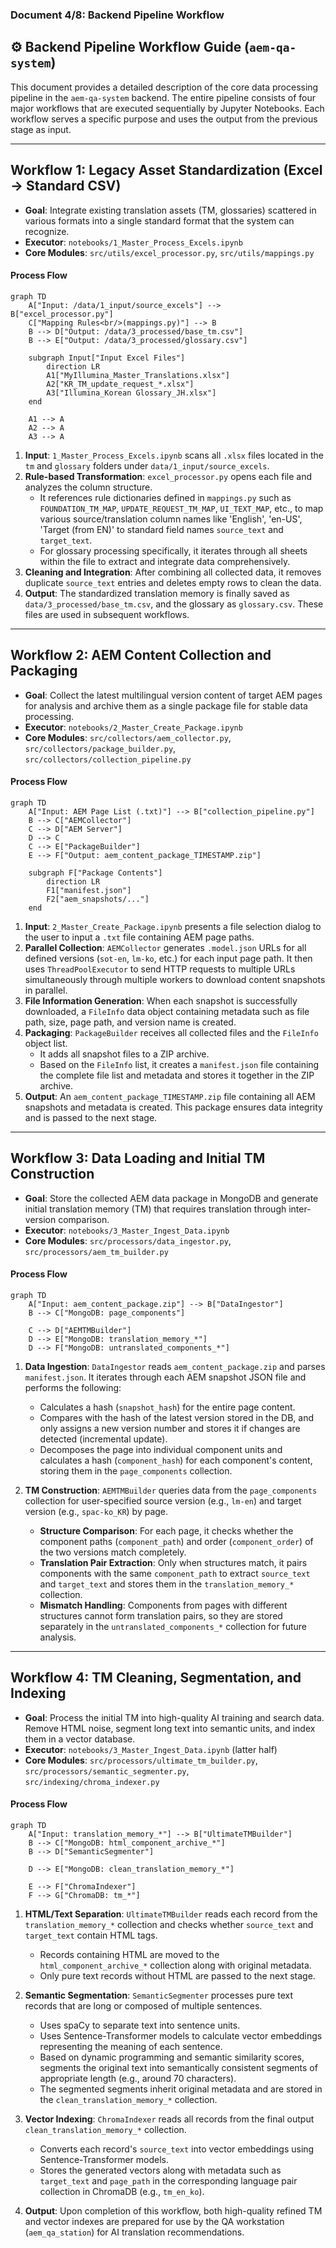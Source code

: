 ### **Document 4/8: Backend Pipeline Workflow**

## **⚙️ Backend Pipeline Workflow Guide (`aem-qa-system`)**

This document provides a detailed description of the core data processing pipeline in the `aem-qa-system` backend. The entire pipeline consists of four major workflows that are executed sequentially by Jupyter Notebooks. Each workflow serves a specific purpose and uses the output from the previous stage as input.

-----

## Workflow 1: Legacy Asset Standardization (Excel → Standard CSV)

* **Goal**: Integrate existing translation assets (TM, glossaries) scattered in various formats into a single standard format that the system can recognize.
* **Executor**: `notebooks/1_Master_Process_Excels.ipynb`
* **Core Modules**: `src/utils/excel_processor.py`, `src/utils/mappings.py`

#### **Process Flow**

```mermaid
graph TD
    A["Input: /data/1_input/source_excels"] --> B["excel_processor.py"]
    C["Mapping Rules<br/>(mappings.py)"] --> B
    B --> D["Output: /data/3_processed/base_tm.csv"]
    B --> E["Output: /data/3_processed/glossary.csv"]

    subgraph Input["Input Excel Files"]
        direction LR
        A1["MyIllumina_Master_Translations.xlsx"]
        A2["KR_TM_update_request_*.xlsx"]
        A3["Illumina_Korean Glossary_JH.xlsx"]
    end
    
    A1 --> A
    A2 --> A
    A3 --> A
```

1. **Input**: `1_Master_Process_Excels.ipynb` scans all `.xlsx` files located in the `tm` and `glossary` folders under `data/1_input/source_excels`.
2. **Rule-based Transformation**: `excel_processor.py` opens each file and analyzes the column structure.
   * It references rule dictionaries defined in `mappings.py` such as `FOUNDATION_TM_MAP`, `UPDATE_REQUEST_TM_MAP`, `UI_TEXT_MAP`, etc., to map various source/translation column names like 'English', 'en-US', 'Target (from EN)' to standard field names `source_text` and `target_text`.
   * For glossary processing specifically, it iterates through all sheets within the file to extract and integrate data comprehensively.
3. **Cleaning and Integration**: After combining all collected data, it removes duplicate `source_text` entries and deletes empty rows to clean the data.
4. **Output**: The standardized translation memory is finally saved as `data/3_processed/base_tm.csv`, and the glossary as `glossary.csv`. These files are used in subsequent workflows.

-----

## Workflow 2: AEM Content Collection and Packaging

* **Goal**: Collect the latest multilingual version content of target AEM pages for analysis and archive them as a single package file for stable data processing.
* **Executor**: `notebooks/2_Master_Create_Package.ipynb`
* **Core Modules**: `src/collectors/aem_collector.py`, `src/collectors/package_builder.py`, `src/collectors/collection_pipeline.py`

#### **Process Flow**

```mermaid
graph TD
    A["Input: AEM Page List (.txt)"] --> B["collection_pipeline.py"]
    B --> C["AEMCollector"]
    C --> D["AEM Server"]
    D --> C
    C --> E["PackageBuilder"]
    E --> F["Output: aem_content_package_TIMESTAMP.zip"]
    
    subgraph F["Package Contents"]
        direction LR
        F1["manifest.json"]
        F2["aem_snapshots/..."]
    end
```

1. **Input**: `2_Master_Create_Package.ipynb` presents a file selection dialog to the user to input a `.txt` file containing AEM page paths.
2. **Parallel Collection**: `AEMCollector` generates `.model.json` URLs for all defined versions (`sot-en`, `lm-ko`, etc.) for each input page path. It then uses `ThreadPoolExecutor` to send HTTP requests to multiple URLs simultaneously through multiple workers to download content snapshots in parallel.
3. **File Information Generation**: When each snapshot is successfully downloaded, a `FileInfo` data object containing metadata such as file path, size, page path, and version name is created.
4. **Packaging**: `PackageBuilder` receives all collected files and the `FileInfo` object list.
   * It adds all snapshot files to a ZIP archive.
   * Based on the `FileInfo` list, it creates a `manifest.json` file containing the complete file list and metadata and stores it together in the ZIP archive.
5. **Output**: An `aem_content_package_TIMESTAMP.zip` file containing all AEM snapshots and metadata is created. This package ensures data integrity and is passed to the next stage.

-----

## Workflow 3: Data Loading and Initial TM Construction

* **Goal**: Store the collected AEM data package in MongoDB and generate initial translation memory (TM) that requires translation through inter-version comparison.
* **Executor**: `notebooks/3_Master_Ingest_Data.ipynb`
* **Core Modules**: `src/processors/data_ingestor.py`, `src/processors/aem_tm_builder.py`

#### **Process Flow**

```mermaid
graph TD
    A["Input: aem_content_package.zip"] --> B["DataIngestor"]
    B --> C["MongoDB: page_components"]
    
    C --> D["AEMTMBuilder"]
    D --> E["MongoDB: translation_memory_*"]
    D --> F["MongoDB: untranslated_components_*"]
```

1. **Data Ingestion**: `DataIngestor` reads `aem_content_package.zip` and parses `manifest.json`. It iterates through each AEM snapshot JSON file and performs the following:
   * Calculates a hash (`snapshot_hash`) for the entire page content.
   * Compares with the hash of the latest version stored in the DB, and only assigns a new version number and stores it if changes are detected (incremental update).
   * Decomposes the page into individual component units and calculates a hash (`component_hash`) for each component's content, storing them in the `page_components` collection.

2. **TM Construction**: `AEMTMBuilder` queries data from the `page_components` collection for user-specified source version (e.g., `lm-en`) and target version (e.g., `spac-ko_KR`) by page.
   * **Structure Comparison**: For each page, it checks whether the component paths (`component_path`) and order (`component_order`) of the two versions match completely.
   * **Translation Pair Extraction**: Only when structures match, it pairs components with the same `component_path` to extract `source_text` and `target_text` and stores them in the `translation_memory_*` collection.
   * **Mismatch Handling**: Components from pages with different structures cannot form translation pairs, so they are stored separately in the `untranslated_components_*` collection for future analysis.

-----

## Workflow 4: TM Cleaning, Segmentation, and Indexing

* **Goal**: Process the initial TM into high-quality AI training and search data. Remove HTML noise, segment long text into semantic units, and index them in a vector database.
* **Executor**: `notebooks/3_Master_Ingest_Data.ipynb` (latter half)
* **Core Modules**: `src/processors/ultimate_tm_builder.py`, `src/processors/semantic_segmenter.py`, `src/indexing/chroma_indexer.py`

#### **Process Flow**

```mermaid
graph TD
    A["Input: translation_memory_*"] --> B["UltimateTMBuilder"]
    B --> C["MongoDB: html_component_archive_*"]
    B --> D["SemanticSegmenter"]
    
    D --> E["MongoDB: clean_translation_memory_*"]
    
    E --> F["ChromaIndexer"]
    F --> G["ChromaDB: tm_*"]
```

1. **HTML/Text Separation**: `UltimateTMBuilder` reads each record from the `translation_memory_*` collection and checks whether `source_text` and `target_text` contain HTML tags.
   * Records containing HTML are moved to the `html_component_archive_*` collection along with original metadata.
   * Only pure text records without HTML are passed to the next stage.

2. **Semantic Segmentation**: `SemanticSegmenter` processes pure text records that are long or composed of multiple sentences.
   * Uses spaCy to separate text into sentence units.
   * Uses Sentence-Transformer models to calculate vector embeddings representing the meaning of each sentence.
   * Based on dynamic programming and semantic similarity scores, segments the original text into semantically consistent segments of appropriate length (e.g., around 70 characters).
   * The segmented segments inherit original metadata and are stored in the `clean_translation_memory_*` collection.

3. **Vector Indexing**: `ChromaIndexer` reads all records from the final output `clean_translation_memory_*` collection.
   * Converts each record's `source_text` into vector embeddings using Sentence-Transformer models.
   * Stores the generated vectors along with metadata such as `target_text` and `page_path` in the corresponding language pair collection in ChromaDB (e.g., `tm_en_ko`).

4. **Output**: Upon completion of this workflow, both high-quality refined TM and vector indexes are prepared for use by the QA workstation (`aem_qa_station`) for AI translation recommendations.